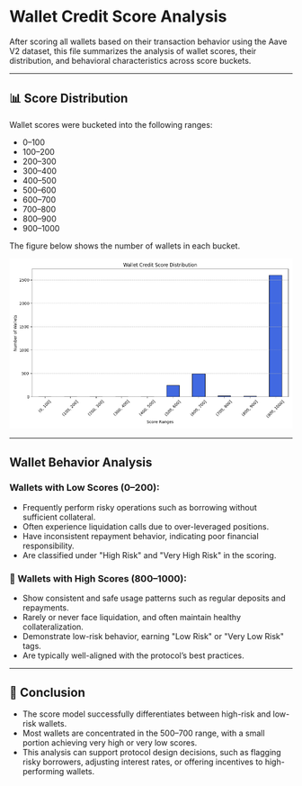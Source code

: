 # Wallet Credit Score Analysis

After scoring all wallets based on their transaction behavior using the Aave V2 dataset, this file summarizes the analysis of wallet scores, their distribution, and behavioral characteristics across score buckets.

---

## 📊 Score Distribution

Wallet scores were bucketed into the following ranges:
- 0–100
- 100–200
- 200–300
- 300–400
- 400–500
- 500–600
- 600–700
- 700–800
- 800–900
- 900–1000

The figure below shows the number of wallets in each bucket.

![Score Distribution](score_distribution.png)


---

## Wallet Behavior Analysis

###  Wallets with Low Scores (0–200):
- Frequently perform risky operations such as borrowing without sufficient collateral.
- Often experience liquidation calls due to over-leveraged positions.
- Have inconsistent repayment behavior, indicating poor financial responsibility.
- Are classified under "High Risk" and "Very High Risk" in the scoring.

### 🔺 Wallets with High Scores (800–1000):
- Show consistent and safe usage patterns such as regular deposits and repayments.
- Rarely or never face liquidation, and often maintain healthy collateralization.
- Demonstrate low-risk behavior, earning "Low Risk" or "Very Low Risk" tags.
- Are typically well-aligned with the protocol’s best practices.

---

## 📌 Conclusion

- The score model successfully differentiates between high-risk and low-risk wallets.
- Most wallets are concentrated in the 500–700 range, with a small portion achieving very high or very low scores.
- This analysis can support protocol design decisions, such as flagging risky borrowers, adjusting interest rates, or offering incentives to high-performing wallets.


